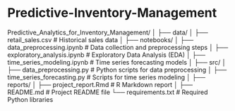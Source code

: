# Predictive-Inventory-Management

Predictive_Analytics_for_Inventory_Management/
│
├── data/
│   ├── retail_sales.csv          # Historical sales data
│
├── notebooks/
│   ├── data_preprocessing.ipynb  # Data collection and preprocessing steps
│   ├── exploratory_analysis.ipynb # Exploratory Data Analysis (EDA)
│   ├── time_series_modeling.ipynb # Time series forecasting models
│
├── src/
│   ├── data_preprocessing.py     # Python scripts for data preprocessing
│   ├── time_series_forecasting.py # Scripts for time series modeling
│
├── reports/
│   ├── project_report.Rmd        # R Markdown report
│
├── README.md                     # Project README file
└── requirements.txt              # Required Python libraries

